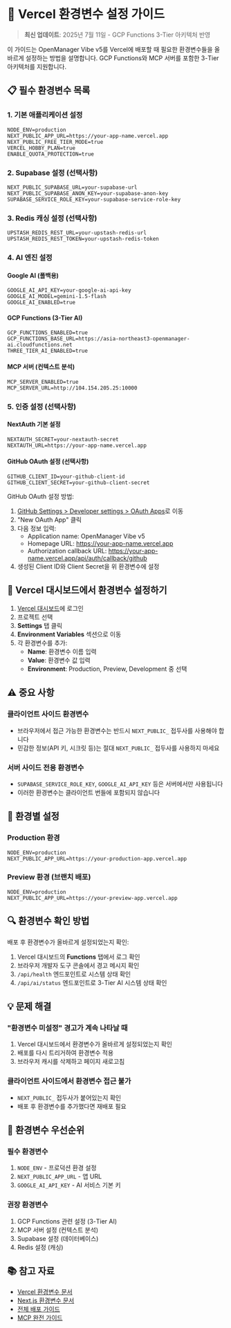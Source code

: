 # 🚀 Vercel 환경변수 설정 가이드

> **최신 업데이트**: 2025년 7월 11일 - GCP Functions 3-Tier 아키텍처 반영

이 가이드는 OpenManager Vibe v5를 Vercel에 배포할 때 필요한 환경변수들을 올바르게 설정하는 방법을 설명합니다. GCP Functions와 MCP 서버를 포함한 3-Tier 아키텍처를 지원합니다.

## 📋 필수 환경변수 목록

### 1. 기본 애플리케이션 설정
```
NODE_ENV=production
NEXT_PUBLIC_APP_URL=https://your-app-name.vercel.app
NEXT_PUBLIC_FREE_TIER_MODE=true
VERCEL_HOBBY_PLAN=true
ENABLE_QUOTA_PROTECTION=true
```

### 2. Supabase 설정 (선택사항)
```
NEXT_PUBLIC_SUPABASE_URL=your-supabase-url
NEXT_PUBLIC_SUPABASE_ANON_KEY=your-supabase-anon-key
SUPABASE_SERVICE_ROLE_KEY=your-supabase-service-role-key
```

### 3. Redis 캐싱 설정 (선택사항)
```
UPSTASH_REDIS_REST_URL=your-upstash-redis-url
UPSTASH_REDIS_REST_TOKEN=your-upstash-redis-token
```

### 4. AI 엔진 설정

#### Google AI (폴백용)
```
GOOGLE_AI_API_KEY=your-google-ai-api-key
GOOGLE_AI_MODEL=gemini-1.5-flash
GOOGLE_AI_ENABLED=true
```

#### GCP Functions (3-Tier AI)
```
GCP_FUNCTIONS_ENABLED=true
GCP_FUNCTIONS_BASE_URL=https://asia-northeast3-openmanager-ai.cloudfunctions.net
THREE_TIER_AI_ENABLED=true
```

#### MCP 서버 (컨텍스트 분석)
```
MCP_SERVER_ENABLED=true
MCP_SERVER_URL=http://104.154.205.25:10000
```

### 5. 인증 설정 (선택사항)

#### NextAuth 기본 설정
```
NEXTAUTH_SECRET=your-nextauth-secret
NEXTAUTH_URL=https://your-app-name.vercel.app
```

#### GitHub OAuth 설정 (선택사항)
```
GITHUB_CLIENT_ID=your-github-client-id
GITHUB_CLIENT_SECRET=your-github-client-secret
```

GitHub OAuth 설정 방법:
1. [GitHub Settings > Developer settings > OAuth Apps](https://github.com/settings/developers)로 이동
2. "New OAuth App" 클릭
3. 다음 정보 입력:
   - Application name: OpenManager Vibe v5
   - Homepage URL: https://your-app-name.vercel.app
   - Authorization callback URL: https://your-app-name.vercel.app/api/auth/callback/github
4. 생성된 Client ID와 Client Secret을 위 환경변수에 설정

## 🔧 Vercel 대시보드에서 환경변수 설정하기

1. [Vercel 대시보드](https://vercel.com/dashboard)에 로그인
2. 프로젝트 선택
3. **Settings** 탭 클릭
4. **Environment Variables** 섹션으로 이동
5. 각 환경변수를 추가:
   - **Name**: 환경변수 이름 입력
   - **Value**: 환경변수 값 입력
   - **Environment**: Production, Preview, Development 중 선택

## ⚠️ 중요 사항

### 클라이언트 사이드 환경변수
- 브라우저에서 접근 가능한 환경변수는 반드시 `NEXT_PUBLIC_` 접두사를 사용해야 합니다
- 민감한 정보(API 키, 시크릿 등)는 절대 `NEXT_PUBLIC_` 접두사를 사용하지 마세요

### 서버 사이드 전용 환경변수
- `SUPABASE_SERVICE_ROLE_KEY`, `GOOGLE_AI_API_KEY` 등은 서버에서만 사용됩니다
- 이러한 환경변수는 클라이언트 번들에 포함되지 않습니다

## 🎯 환경별 설정

### Production 환경
```
NODE_ENV=production
NEXT_PUBLIC_APP_URL=https://your-production-app.vercel.app
```

### Preview 환경 (브랜치 배포)
```
NODE_ENV=production
NEXT_PUBLIC_APP_URL=https://your-preview-app.vercel.app
```

## 🔍 환경변수 확인 방법

배포 후 환경변수가 올바르게 설정되었는지 확인:

1. Vercel 대시보드의 **Functions** 탭에서 로그 확인
2. 브라우저 개발자 도구 콘솔에서 경고 메시지 확인
3. `/api/health` 엔드포인트로 시스템 상태 확인
4. `/api/ai/status` 엔드포인트로 3-Tier AI 시스템 상태 확인

## 💡 문제 해결

### "환경변수 미설정" 경고가 계속 나타날 때
1. Vercel 대시보드에서 환경변수가 올바르게 설정되었는지 확인
2. 배포를 다시 트리거하여 환경변수 적용
3. 브라우저 캐시를 삭제하고 페이지 새로고침

### 클라이언트 사이드에서 환경변수 접근 불가
- `NEXT_PUBLIC_` 접두사가 붙어있는지 확인
- 배포 후 환경변수를 추가했다면 재배포 필요

## 🎯 환경변수 우선순위

### 필수 환경변수
1. `NODE_ENV` - 프로덕션 환경 설정
2. `NEXT_PUBLIC_APP_URL` - 앱 URL
3. `GOOGLE_AI_API_KEY` - AI 서비스 기본 키

### 권장 환경변수
1. GCP Functions 관련 설정 (3-Tier AI)
2. MCP 서버 설정 (컨텍스트 분석)
3. Supabase 설정 (데이터베이스)
4. Redis 설정 (캐싱)

## 📚 참고 자료
- [Vercel 환경변수 문서](https://vercel.com/docs/concepts/projects/environment-variables)
- [Next.js 환경변수 문서](https://nextjs.org/docs/basic-features/environment-variables)
- [전체 배포 가이드](./deployment-guide.md)
- [MCP 완전 가이드](./mcp-complete-guide.md)